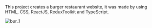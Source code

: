 This project creates a burger restaurant website, it was made by using HTML, CSS, ReactJS, ReduxToolkit and TypeScript.


![bur_1](https://user-images.githubusercontent.com/78507597/206796661-9d7ded8b-3575-4e34-9143-b7996536f6e3.png)
